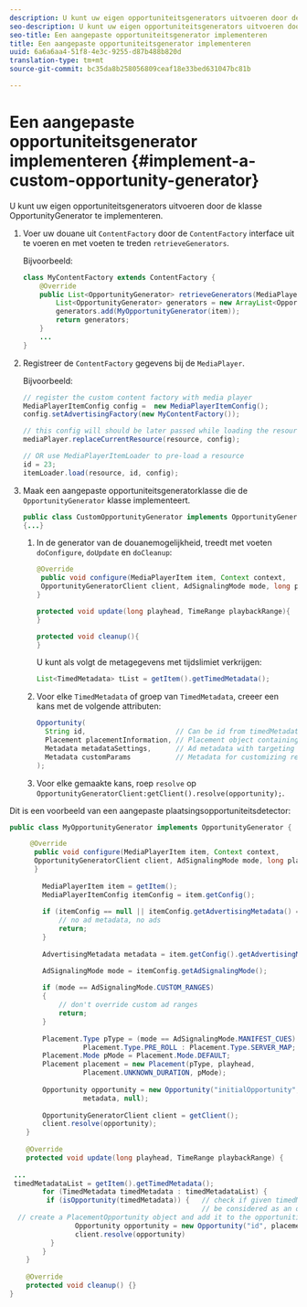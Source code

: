 ```yaml
---
description: U kunt uw eigen opportuniteitsgenerators uitvoeren door de klasse OpportunityGenerator te implementeren.
seo-description: U kunt uw eigen opportuniteitsgenerators uitvoeren door de klasse OpportunityGenerator te implementeren.
seo-title: Een aangepaste opportuniteitsgenerator implementeren
title: Een aangepaste opportuniteitsgenerator implementeren
uuid: 6a6a6aa4-51f8-4e3c-9255-d87b488b820d
translation-type: tm+mt
source-git-commit: bc35da8b258056809ceaf18e33bed631047bc81b

---
```



# Een aangepaste opportuniteitsgenerator implementeren {#implement-a-custom-opportunity-generator}

U kunt uw eigen opportuniteitsgenerators uitvoeren door de klasse OpportunityGenerator te implementeren.

1. Voer uw douane uit `ContentFactory` door de `ContentFactory` interface uit te voeren en met voeten te treden `retrieveGenerators`.

   Bijvoorbeeld:

   ```java
   class MyContentFactory extends ContentFactory { 
       @Override 
       public List<OpportunityGenerator> retrieveGenerators(MediaPlayerItem item) { 
           List<OpportunityGenerator> generators = new ArrayList<OpportunityGenerator>(); 
           generators.add(MyOpportunityGenerator(item)); 
           return generators; 
       } 
       ... 
   }
   ```

1. Registreer de `ContentFactory` gegevens bij de `MediaPlayer`.

   Bijvoorbeeld:

   ```java
   // register the custom content factory with media player 
   MediaPlayerItemConfig config =  new MediaPlayerItemConfig(); 
   config.setAdvertisingFactory(new MyContentFactory()); 
   
   // this config will should be later passed while loading the resource 
   mediaPlayer.replaceCurrentResource(resource, config); 
   
   // OR use MediaPlayerItemLoader to pre-load a resource 
   id = 23; 
   itemLoader.load(resource, id, config);
   ```

1. Maak een aangepaste opportuniteitsgeneratorklasse die de `OpportunityGenerator` klasse implementeert.

   ```java
   public class CustomOpportunityGenerator implements OpportunityGenerator  
   {...}
   ```

   1. In de generator van de douanemogelijkheid, treedt met voeten `doConfigure`, `doUpdate` en `doCleanup`:

      ```java
      @Override 
       public void configure(MediaPlayerItem item, Context context,  
       OpportunityGeneratorClient client, AdSignalingMode mode, long playhead, TimeRange playbackRange) { 
      } 
      
      protected void update(long playhead, TimeRange playbackRange){ 
      } 
      
      protected void cleanup(){ 
      }
      ```

      U kunt als volgt de metagegevens met tijdslimiet verkrijgen:

      ```java
      List<TimedMetadata> tList = getItem().getTimedMetadata(); 
      ```

   1. Voor elke `TimedMetadata` of groep van `TimedMetadata`, creeer een kans met de volgende attributen:

      ```java
      Opportunity( 
        String id,                      // Can be id from timedMetadata  
        Placement placementInformation, // Placement object containing Type, time, duration 
        Metadata metadataSettings,      // Ad metadata with targeting params sent to the ad provider 
        Metadata customParams           // Metadata for customizing resolving and/or tracking process. 
      ); 
      ```

   1. Voor elke gemaakte kans, roep `resolve` op `OpportunityGeneratorClient:getClient().resolve(opportunity);`.

<!--<a id="example_7A46377EBE79458E87423EB95D0568D4"></a>-->

Dit is een voorbeeld van een aangepaste plaatsingsopportuniteitsdetector:

```java
public class MyOpportunityGenerator implements OpportunityGenerator {

     @Override 
      public void configure(MediaPlayerItem item, Context context,  
      OpportunityGeneratorClient client, AdSignalingMode mode, long playhead, TimeRange playbackRange) { 
      } 
 
        MediaPlayerItem item = getItem(); 
        MediaPlayerItemConfig itemConfig = item.getConfig(); 
 
        if (itemConfig == null || itemConfig.getAdvertisingMetadata() == null) { 
            // no ad metadata, no ads 
            return; 
        } 
 
        AdvertisingMetadata metadata = item.getConfig().getAdvertisingMetadata();

        AdSignalingMode mode = itemConfig.getAdSignalingMode(); 
 
        if (mode == AdSignalingMode.CUSTOM_RANGES) 
        { 
            // don't override custom ad ranges 
            return; 
        } 
 
        Placement.Type pType = (mode == AdSignalingMode.MANIFEST_CUES) ?  
                  Placement.Type.PRE_ROLL : Placement.Type.SERVER_MAP; 
        Placement.Mode pMode = Placement.Mode.DEFAULT; 
        Placement placement = new Placement(pType, playhead,  
                  Placement.UNKNOWN_DURATION, pMode); 
 
        Opportunity opportunity = new Opportunity("initialOpportunity", placement,  
                  metadata, null); 
 
        OpportunityGeneratorClient client = getClient(); 
        client.resolve(opportunity); 
    } 
 
    @Override 
    protected void update(long playhead, TimeRange playbackRange) { 
 
 ... 
 timedMetadataList = getItem().getTimedMetadata(); 
        for (TimedMetadata timedMetadata : timedMetadataList) { 
         if (isOpportunity(timedMetadata)) {   // check if given timedMetadata should  
                                               // be considered as an opportunity 
  // create a PlacementOpportunity object and add it to the opportunities list 
                Opportunity opportunity = new Opportunity("id", placement, metadata, null); 
                client.resolve(opportunity) 
          } 
        } 
    } 
 
    @Override 
    protected void cleanup() {} 
}
```
